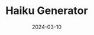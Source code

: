 ---
title: "Haiku Generator"
description: "This pet project offers users a tool to create their own Haiku poems. The tool helps users ensure the correct number of syllables for each verse, adhering to the metric typical of Haikus written in English. The text is also draggable around."
technologies: "React/Typescript"
date: 2024-03-10
layout: layout.html
tags: [projects]
link: "https://github.com/DomenicoSacco94/haiku-generator"
directLink: "https://domenicosacco94.github.io/haiku-generator/"
---